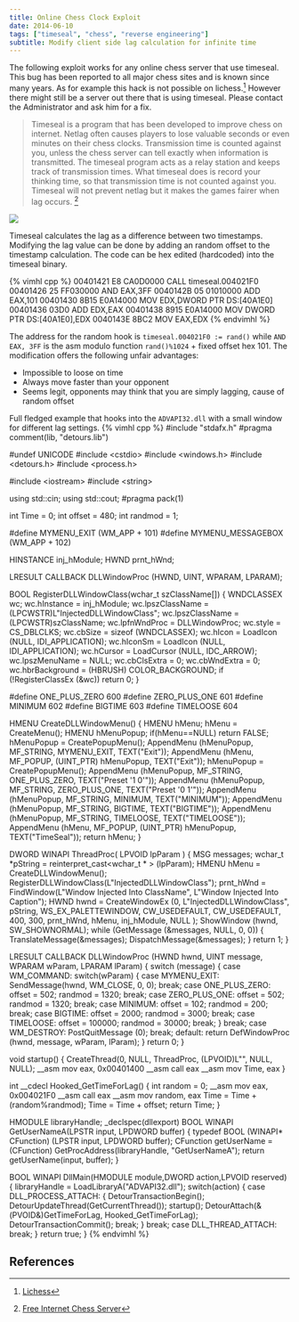 ```yaml
---
title: Online Chess Clock Exploit
date: 2014-06-10
tags: ["timeseal", "chess", "reverse engineering"]
subtitle: Modify client side lag calculation for infinite time
---
```


The following exploit works for any online chess server that use timeseal. This bug has been reported to all major chess sites and is known since many years. As for example this hack is not possible on lichess.[^1] However there might still be a server out there that is using timeseal. Please contact the Administrator and ask him for a fix.

> Timeseal is a program that has been developed to improve chess on internet.  Netlag often causes players to lose valuable seconds or even minutes on their chess clocks.  Transmission time is counted against you, unless the chess server can tell exactly when information is transmitted.  The timeseal program acts as a relay station and keeps track of transmission times.  What timeseal does is record your thinking time, so that transmission time is not counted against you.  Timeseal will not prevent netlag but it makes the games fairer when lag occurs. [^2]

<img src="https://i.imgur.com/M2oOKFx.png" onclick="window.open(this.src)">

Timeseal calculates the lag as a difference between two timestamps. Modifying the lag value can be done by adding an random offset to the timestamp calculation. The code can be hex edited (hardcoded) into the timeseal binary.

{% vimhl cpp %}
00401421   E8 CA0D0000      CALL timeseal.004021F0
00401426   25 FF030000      AND EAX,3FF
0040142B   05 01010000      ADD EAX,101
00401430   8B15 E0A14000    MOV EDX,DWORD PTR DS:[40A1E0]
00401436   03D0             ADD EDX,EAX
00401438   8915 E0A14000    MOV DWORD PTR DS:[40A1E0],EDX
0040143E   8BC2             MOV EAX,EDX
{% endvimhl %}

The address for the random hook is `timeseal.004021F0 := rand()` while `AND EAX, 3FF` is the asm modulo function `rand()%1024` + fixed offset hex 101. The modification offers the following unfair advantages:

* Impossible to loose on time
* Always move faster than your opponent
* Seems legit, opponents may think that you are simply lagging, cause of random offset

Full fledged example that hooks into the `ADVAPI32.dll` with a small window for different lag settings.
{% vimhl cpp %}
#include "stdafx.h"
#pragma comment(lib, "detours.lib")

#undef UNICODE
#include &lt;cstdio>
#include &lt;windows.h>
#include &lt;detours.h>
#include &lt;process.h>

#include &lt;iostream>
#include &lt;string>

using std::cin;
using std::cout;
#pragma pack(1)

int Time = 0;
int offset = 480;
int randmod = 1;

#define MYMENU_EXIT         (WM_APP + 101)
#define MYMENU_MESSAGEBOX   (WM_APP + 102)

HINSTANCE  inj_hModule;
HWND       prnt_hWnd;

LRESULT CALLBACK DLLWindowProc (HWND, UINT, WPARAM, LPARAM);

BOOL RegisterDLLWindowClass(wchar_t szClassName[]) {
    WNDCLASSEX wc;
    wc.hInstance =  inj_hModule;
    wc.lpszClassName = (LPCWSTR)L"InjectedDLLWindowClass";
    wc.lpszClassName = (LPCWSTR)szClassName;
    wc.lpfnWndProc = DLLWindowProc;
    wc.style = CS_DBLCLKS;
    wc.cbSize = sizeof (WNDCLASSEX);
    wc.hIcon = LoadIcon (NULL, IDI_APPLICATION);
    wc.hIconSm = LoadIcon (NULL, IDI_APPLICATION);
    wc.hCursor = LoadCursor (NULL, IDC_ARROW);
    wc.lpszMenuName = NULL;
    wc.cbClsExtra = 0;
    wc.cbWndExtra = 0;
    wc.hbrBackground = (HBRUSH) COLOR_BACKGROUND;
    if (!RegisterClassEx (&wc)) return 0;
}

#define ONE_PLUS_ZERO 600
#define ZERO_PLUS_ONE 601
#define MINIMUM 602
#define BIGTIME 603
#define TIMELOOSE 604

HMENU CreateDLLWindowMenu() {
    HMENU hMenu;
    hMenu = CreateMenu();
    HMENU hMenuPopup;
    if(hMenu==NULL) return FALSE;
    hMenuPopup = CreatePopupMenu();
    AppendMenu (hMenuPopup, MF_STRING, MYMENU_EXIT, TEXT("Exit"));
    AppendMenu (hMenu, MF_POPUP, (UINT_PTR) hMenuPopup, TEXT("Exit"));
    hMenuPopup = CreatePopupMenu();
    AppendMenu (hMenuPopup, MF_STRING, ONE_PLUS_ZERO, TEXT("Preset &#39;1 0&#39;"));
    AppendMenu (hMenuPopup, MF_STRING, ZERO_PLUS_ONE, TEXT("Preset '0 1'"));
    AppendMenu (hMenuPopup, MF_STRING, MINIMUM, TEXT("MINIMUM"));
    AppendMenu (hMenuPopup, MF_STRING, BIGTIME, TEXT("BIGTIME"));
    AppendMenu (hMenuPopup, MF_STRING, TIMELOOSE, TEXT("TIMELOOSE"));
    AppendMenu (hMenu, MF_POPUP, (UINT_PTR) hMenuPopup, TEXT("TimeSeal"));
    return hMenu;
}

DWORD WINAPI ThreadProc( LPVOID lpParam ) {
    MSG messages;
    wchar_t *pString = reinterpret_cast<wchar_t * > (lpParam);
    HMENU hMenu = CreateDLLWindowMenu();
    RegisterDLLWindowClass(L"InjectedDLLWindowClass");
    prnt_hWnd = FindWindow(L"Window Injected Into ClassName",
    L"Window Injected Into Caption");
    HWND hwnd = CreateWindowEx (0, L"InjectedDLLWindowClass", pString,
    WS_EX_PALETTEWINDOW, CW_USEDEFAULT, CW_USEDEFAULT, 400, 300,
    prnt_hWnd, hMenu, inj_hModule, NULL );
    ShowWindow (hwnd, SW_SHOWNORMAL);
    while (GetMessage (&messages, NULL, 0, 0)) {
        TranslateMessage(&messages);
        DispatchMessage(&messages);
    }
    return 1;
}

LRESULT CALLBACK DLLWindowProc (HWND hwnd,
                                UINT message,
                                WPARAM wParam,
                                LPARAM lParam) {
    switch (message) {
    case WM_COMMAND:
        switch(wParam) {
        case MYMENU_EXIT:
            SendMessage(hwnd, WM_CLOSE, 0, 0);
            break;
        case ONE_PLUS_ZERO:
            offset = 502;
            randmod = 1320;
            break;
        case ZERO_PLUS_ONE:
            offset = 502;
            randmod = 1320;
            break;
        case MINIMUM:
            offset = 102;
            randmod = 200;
            break;
        case BIGTIME:
            offset = 2000;
            randmod = 3000;
            break;
        case TIMELOOSE:
            offset = 100000;
            randmod = 30000;
            break;
        }
        break;
    case WM_DESTROY:
        PostQuitMessage (0);
        break;
    default:
        return DefWindowProc (hwnd, message, wParam, lParam);
    }
    return 0;
}

void startup() {
    CreateThread(0, NULL, ThreadProc, (LPVOID)L"", NULL, NULL);
    __asm mov eax, 0x00401400
    __asm call eax
    __asm mov Time, eax
}

int __cdecl Hooked_GetTimeForLag() {
    int random = 0;
    __asm mov eax, 0x004021F0
    __asm call eax
    __asm mov random, eax
    Time = Time + (random%randmod);
    Time = Time + offset;
    return Time;
}

HMODULE libraryHandle;
_declspec(dllexport) BOOL WINAPI GetUserNameA(LPSTR input, LPDWORD buffer) {
    typedef BOOL (WINAPI* CFunction) (LPSTR input, LPDWORD buffer);
    CFunction getUserName = (CFunction) GetProcAddress(libraryHandle,
                                                       "GetUserNameA");
    return getUserName(input, buffer);
}

BOOL WINAPI DllMain(HMODULE module,DWORD action,LPVOID reserved) {
    libraryHandle = LoadLibraryA("ADVAPI32.dll");
    switch(action) {
    case DLL_PROCESS_ATTACH: {
            DetourTransactionBegin();
            DetourUpdateThread(GetCurrentThread());
            startup();
            DetourAttach(&(PVOID&)GetTimeForLag, Hooked_GetTimeForLag);
            DetourTransactionCommit();
            break;
        }
        break;
    case DLL_THREAD_ATTACH:
        break;
    }
    return true;
}
{% endvimhl %}

## References
[^1]: [Lichess](https://lichess.org/qa/602/is-the-timeseal-exploit-on-other-chess-servers-a-concern-on-lichess)
[^2]: [Free Internet Chess Server](http://www.freechess.org/Help/HelpFiles/timeseal.html)
